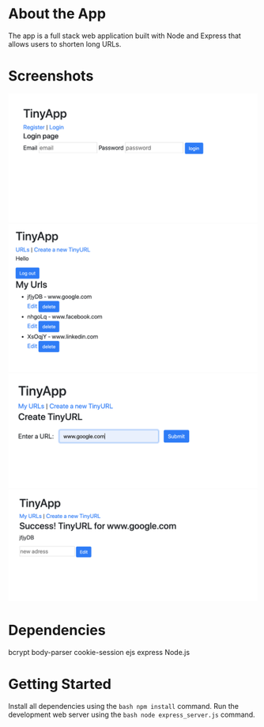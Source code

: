 # About the App

The app is a full stack web application built with Node and Express that allows users to shorten long URLs.

# Screenshots

![Login page](img/login-page.png "Login page")
![Main page](img/main_page.png "Main page")
![Create a new short URL](img/create_a_new_short_URL.png "Create a new short URL")
![Success](img/success.png "Success")

# Dependencies

bcrypt
body-parser
cookie-session
ejs
express
Node.js

# Getting Started

Install all dependencies using the `bash npm install` command.
Run the development web server using the `bash node express_server.js` command.

